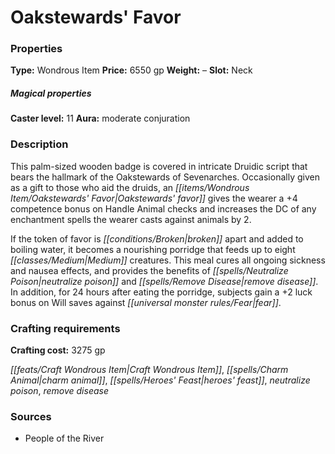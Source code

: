 ﻿---
Title: "Oakstewards' Favor"
Type: "Wondrous Item"
Price: "6550 gp"
Weight: "–"
Slot: "Neck"
Caster level: "11"
Aura: "moderate conjuration"
Description: |
  "This palm-sized wooden badge is covered in intricate Druidic script that bears the hallmark of the Oakstewards of Sevenarches. Occasionally given as a gift to those who aid the druids, an _Oakstewards' favor_ gives the wearer a +4 competence bonus on Handle Animal checks and increases the DC of any enchantment spells the wearer casts against animals by 2.
  If the _token of favor_ is broken apart and added to boiling water, it becomes a nourishing porridge that feeds up to eight Medium creatures. This meal cures all ongoing sickness and nausea effects, and provides the benefits of _neutralize poison_ and _remove disease_. In addition, for 24 hours after eating the porridge, subjects gain a +2 luck bonus on Will saves against fear."
Crafting cost: "3275 gp"
Sources: "['People of the River']"
---

# Oakstewards' Favor

### Properties

**Type:** Wondrous Item **Price:** 6550 gp **Weight:** – **Slot:** Neck

##### Magical properties

**Caster level:** 11 **Aura:** moderate conjuration

### Description

This palm-sized wooden badge is covered in intricate Druidic script that bears the hallmark of the Oakstewards of Sevenarches. Occasionally given as a gift to those who aid the druids, an _[[items/Wondrous Item/Oakstewards' Favor|Oakstewards' favor]]_ gives the wearer a +4 competence bonus on Handle Animal checks and increases the DC of any enchantment spells the wearer casts against animals by 2.

If the token of favor is _[[conditions/Broken|broken]]_ apart and added to boiling water, it becomes a nourishing porridge that feeds up to eight _[[classes/Medium|Medium]]_ creatures. This meal cures all ongoing sickness and nausea effects, and provides the benefits of _[[spells/Neutralize Poison|neutralize poison]]_ and _[[spells/Remove Disease|remove disease]]_. In addition, for 24 hours after eating the porridge, subjects gain a +2 luck bonus on Will saves against _[[universal monster rules/Fear|fear]]_.

### Crafting requirements

**Crafting cost:** 3275 gp

_[[feats/Craft Wondrous Item|Craft Wondrous Item]]_, _[[spells/Charm Animal|charm animal]]_, _[[spells/Heroes' Feast|heroes' feast]]_, _neutralize poison_, _remove disease_

### Sources

* People of the River